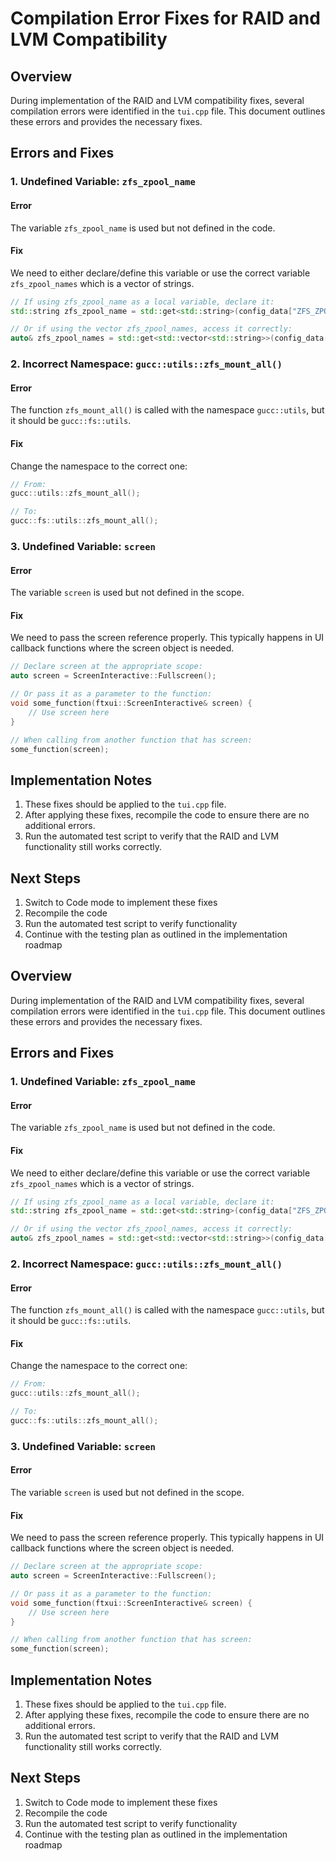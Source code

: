 # Compilation Error Fixes for RAID and LVM Compatibility

## Overview

During implementation of the RAID and LVM compatibility fixes, several compilation errors were identified in the `tui.cpp` file. This document outlines these errors and provides the necessary fixes.

## Errors and Fixes

### 1. Undefined Variable: `zfs_zpool_name`

#### Error
The variable `zfs_zpool_name` is used but not defined in the code.

#### Fix
We need to either declare/define this variable or use the correct variable `zfs_zpool_names` which is a vector of strings.

```cpp
// If using zfs_zpool_name as a local variable, declare it:
std::string zfs_zpool_name = std::get<std::string>(config_data["ZFS_ZPOOL_NAME"]);

// Or if using the vector zfs_zpool_names, access it correctly:
auto& zfs_zpool_names = std::get<std::vector<std::string>>(config_data["ZFS_ZPOOL_NAMES"]);
```

### 2. Incorrect Namespace: `gucc::utils::zfs_mount_all()`

#### Error
The function `zfs_mount_all()` is called with the namespace `gucc::utils`, but it should be `gucc::fs::utils`.

#### Fix
Change the namespace to the correct one:

```cpp
// From:
gucc::utils::zfs_mount_all();

// To:
gucc::fs::utils::zfs_mount_all();
```

### 3. Undefined Variable: `screen`

#### Error
The variable `screen` is used but not defined in the scope.

#### Fix
We need to pass the screen reference properly. This typically happens in UI callback functions where the screen object is needed.

```cpp
// Declare screen at the appropriate scope:
auto screen = ScreenInteractive::Fullscreen();

// Or pass it as a parameter to the function:
void some_function(ftxui::ScreenInteractive& screen) {
    // Use screen here
}

// When calling from another function that has screen:
some_function(screen);
```

## Implementation Notes

1. These fixes should be applied to the `tui.cpp` file.
2. After applying these fixes, recompile the code to ensure there are no additional errors.
3. Run the automated test script to verify that the RAID and LVM functionality still works correctly.

## Next Steps

1. Switch to Code mode to implement these fixes
2. Recompile the code
3. Run the automated test script to verify functionality
4. Continue with the testing plan as outlined in the implementation roadmap
## Overview

During implementation of the RAID and LVM compatibility fixes, several compilation errors were identified in the `tui.cpp` file. This document outlines these errors and provides the necessary fixes.

## Errors and Fixes

### 1. Undefined Variable: `zfs_zpool_name`

#### Error
The variable `zfs_zpool_name` is used but not defined in the code.

#### Fix
We need to either declare/define this variable or use the correct variable `zfs_zpool_names` which is a vector of strings.

```cpp
// If using zfs_zpool_name as a local variable, declare it:
std::string zfs_zpool_name = std::get<std::string>(config_data["ZFS_ZPOOL_NAME"]);

// Or if using the vector zfs_zpool_names, access it correctly:
auto& zfs_zpool_names = std::get<std::vector<std::string>>(config_data["ZFS_ZPOOL_NAMES"]);
```

### 2. Incorrect Namespace: `gucc::utils::zfs_mount_all()`

#### Error
The function `zfs_mount_all()` is called with the namespace `gucc::utils`, but it should be `gucc::fs::utils`.

#### Fix
Change the namespace to the correct one:

```cpp
// From:
gucc::utils::zfs_mount_all();

// To:
gucc::fs::utils::zfs_mount_all();
```

### 3. Undefined Variable: `screen`

#### Error
The variable `screen` is used but not defined in the scope.

#### Fix
We need to pass the screen reference properly. This typically happens in UI callback functions where the screen object is needed.

```cpp
// Declare screen at the appropriate scope:
auto screen = ScreenInteractive::Fullscreen();

// Or pass it as a parameter to the function:
void some_function(ftxui::ScreenInteractive& screen) {
    // Use screen here
}

// When calling from another function that has screen:
some_function(screen);
```

## Implementation Notes

1. These fixes should be applied to the `tui.cpp` file.
2. After applying these fixes, recompile the code to ensure there are no additional errors.
3. Run the automated test script to verify that the RAID and LVM functionality still works correctly.

## Next Steps

1. Switch to Code mode to implement these fixes
2. Recompile the code
3. Run the automated test script to verify functionality
4. Continue with the testing plan as outlined in the implementation roadmap
